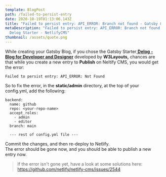 ```yaml
---
template: BlogPost
path: /failed-to-persist-entry
date: 2020-10-19T01:13:06.143Z
title: "Failed to persist entry: API_ERROR: Branch not found - Gatsby & NetlifyCMS"
metaDescription: "Failed to persist entry: API_ERROR: Branch not found - Gatsby
  Delog Starter - NetlifyCMS"
thumbnail: /assets/quote.png
---
```

While creating your Gatsby Blog, if you chose the Gatsby Starter[ **Delog - Blog for Developer and Designer**](https://delog-w3layouts.netlify.app/) developed by **W3Layouts,** chances are that while you create a new entry to **Publish** on Neltify CMS, you would get the error:

`Failed to persist entry: API_ERROR: Not Found`

So to fix the error, in the **static/admin** directory, at the top of your config.yml, add the following:

```
backend:
  name: github
  repo: <your-repo-name>
  accept_roles:
    - admin
    - editor
  branch: main 
  
  --- rest of config.yml file --- 
```

Commit the changes, and then re-deploy to Netlify. \
The error should be gone now, and you should be able to publish a new entry now.

> If the error isn't gone yet, have a look at some solutions here: https://github.com/netlify/netlify-cms/issues/2544

